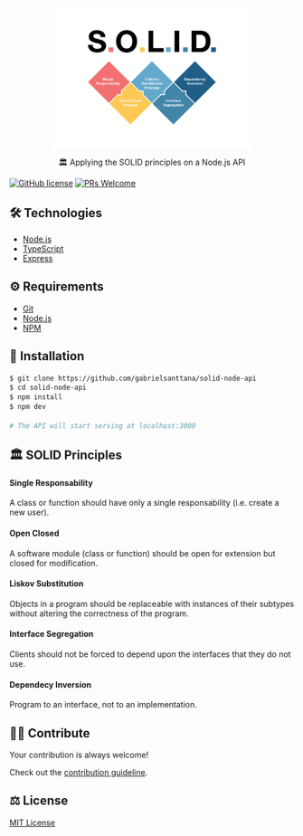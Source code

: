 <div align="center">
  <img src="./.github/solid.png" alt="solid-node-api" width="350" />
</div>

<p align="center">🏛️ Applying the SOLID principles on a Node.js API</p>

[![GitHub license](https://img.shields.io/badge/license-MIT-blue.svg)](https://github.com/gabrielsanttana/solid-node-api/blob/master/LICENSE) 
[![PRs Welcome](https://img.shields.io/badge/PRs-welcome-brightgreen.svg)](https://github.com/gabrielsanttana/solid-node-api/blob/main/CONTRIBUTING.md)

## 🛠️ Technologies

<ul>
  <li><a href="https://nodejs.org/en/docs/">Node.js</a></li>
  <li><a href="https://www.typescriptlang.org/">TypeScript</a></li>
  <li><a href="https://github.com/expressjs/express">Express</a></li>
</ul>

## ⚙️ Requirements

<ul>
  <li><a href="https://git-scm.com/">Git</a></li>
  <li><a href="https://nodejs.org/en/">Node.js</a></li>
  <li><a href="https://www.npmjs.com/">NPM</a></li>
</ul>
</ul>

## 🚀 Installation

```bash
$ git clone https://github.com/gabrielsanttana/solid-node-api
$ cd solid-node-api
$ npm install
$ npm dev

# The API will start serving at localhost:3000 
```

## 🏛️ SOLID Principles

#### Single Responsability

A class or function should have only a single responsability (i.e. create a new user).

#### Open Closed

A software module (class or function) should be open for extension but closed for modification.

#### Liskov Substitution

Objects in a program should be replaceable with instances of their subtypes without altering the correctness of the program.

#### Interface Segregation

Clients should not be forced to depend upon the interfaces that they do not use.

#### Dependecy Inversion

Program to an interface, not to an implementation.

## 💁🏽 Contribute

Your contribution is always welcome!

Check out the [contribution guideline](https://github.com/gabrielsanttana/solid-node-api/blob/main/CONTRIBUTING.md).

## ⚖️ License

[MIT License](https://github.com/gabrielsanttana/solid-node-api/blob/main/LICENSE)
